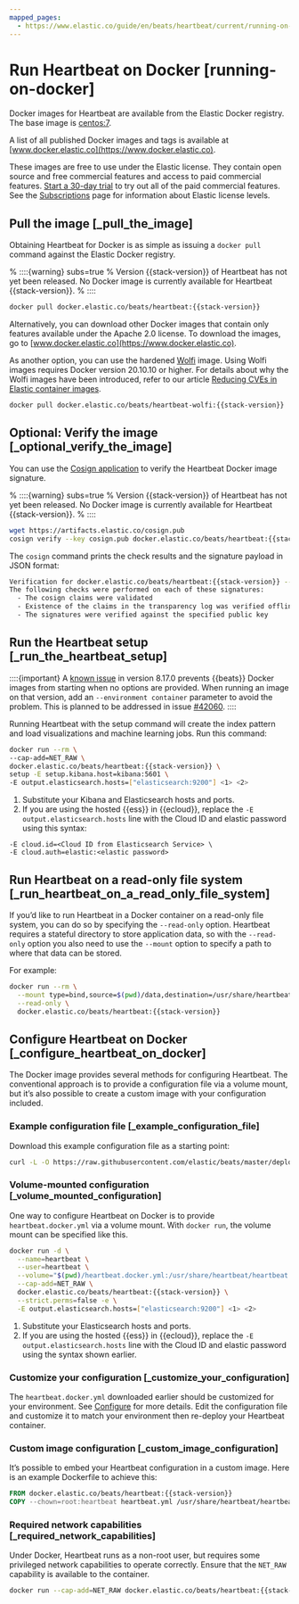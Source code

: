 ```yaml
---
mapped_pages:
  - https://www.elastic.co/guide/en/beats/heartbeat/current/running-on-docker.html
---
```


# Run Heartbeat on Docker [running-on-docker]

Docker images for Heartbeat are available from the Elastic Docker registry. The base image is [centos:7](https://hub.docker.com/_/centos/).

A list of all published Docker images and tags is available at [www.docker.elastic.co](https://www.docker.elastic.co).

These images are free to use under the Elastic license. They contain open source and free commercial features and access to paid commercial features. [Start a 30-day trial](docs-content://deploy-manage/license/manage-your-license-in-self-managed-cluster.md) to try out all of the paid commercial features. See the [Subscriptions](https://www.elastic.co/subscriptions) page for information about Elastic license levels.

## Pull the image [_pull_the_image]

Obtaining Heartbeat for Docker is as simple as issuing a `docker pull` command against the Elastic Docker registry.

% ::::{warning} subs=true
% Version {{stack-version}} of Heartbeat has not yet been released. No Docker image is currently available for Heartbeat {{stack-version}}.
% ::::


```sh subs=true
docker pull docker.elastic.co/beats/heartbeat:{{stack-version}}
```

Alternatively, you can download other Docker images that contain only features available under the Apache 2.0 license. To download the images, go to [www.docker.elastic.co](https://www.docker.elastic.co).

As another option, you can use the hardened [Wolfi](https://wolfi.dev/) image. Using Wolfi images requires Docker version 20.10.10 or higher. For details about why the Wolfi images have been introduced, refer to our article [Reducing CVEs in Elastic container images](https://www.elastic.co/blog/reducing-cves-in-elastic-container-images).

```bash subs=true
docker pull docker.elastic.co/beats/heartbeat-wolfi:{{stack-version}}
```


## Optional: Verify the image [_optional_verify_the_image]

You can use the [Cosign application](https://docs.sigstore.dev/cosign/installation/) to verify the Heartbeat Docker image signature.

% ::::{warning} subs=true
% Version {{stack-version}} of Heartbeat has not yet been released. No Docker image is currently available for Heartbeat {{stack-version}}.
% ::::


```sh subs=true
wget https://artifacts.elastic.co/cosign.pub
cosign verify --key cosign.pub docker.elastic.co/beats/heartbeat:{{stack-version}}
```

The `cosign` command prints the check results and the signature payload in JSON format:

```sh subs=true
Verification for docker.elastic.co/beats/heartbeat:{{stack-version}} --
The following checks were performed on each of these signatures:
  - The cosign claims were validated
  - Existence of the claims in the transparency log was verified offline
  - The signatures were verified against the specified public key
```


## Run the Heartbeat setup [_run_the_heartbeat_setup]

::::{important}
A [known issue](https://github.com/elastic/beats/issues/42038) in version 8.17.0 prevents {{beats}} Docker images from starting when no options are provided. When running an image on that version, add an `--environment container` parameter to avoid the problem. This is planned to be addressed in issue [#42060](https://github.com/elastic/beats/pull/42060).
::::


Running Heartbeat with the setup command will create the index pattern and load visualizations and machine learning jobs.  Run this command:

```sh subs=true
docker run --rm \
--cap-add=NET_RAW \
docker.elastic.co/beats/heartbeat:{{stack-version}} \
setup -E setup.kibana.host=kibana:5601 \
-E output.elasticsearch.hosts=["elasticsearch:9200"] <1> <2>
```

1. Substitute your Kibana and Elasticsearch hosts and ports.
2. If you are using the hosted {{ess}} in {{ecloud}}, replace the `-E output.elasticsearch.hosts` line with the Cloud ID and elastic password using this syntax:


```shell
-E cloud.id=<Cloud ID from Elasticsearch Service> \
-E cloud.auth=elastic:<elastic password>
```


## Run Heartbeat on a read-only file system [_run_heartbeat_on_a_read_only_file_system]

If you’d like to run Heartbeat in a Docker container on a read-only file system, you can do so by specifying the `--read-only` option. Heartbeat requires a stateful directory to store application data, so with the `--read-only` option you also need to use the `--mount` option to specify a path to where that data can be stored.

For example:

```sh subs=true
docker run --rm \
  --mount type=bind,source=$(pwd)/data,destination=/usr/share/heartbeat/data \
  --read-only \
  docker.elastic.co/beats/heartbeat:{{stack-version}}
```


## Configure Heartbeat on Docker [_configure_heartbeat_on_docker]

The Docker image provides several methods for configuring Heartbeat. The conventional approach is to provide a configuration file via a volume mount, but it’s also possible to create a custom image with your configuration included.

### Example configuration file [_example_configuration_file]

Download this example configuration file as a starting point:

```sh
curl -L -O https://raw.githubusercontent.com/elastic/beats/master/deploy/docker/heartbeat.docker.yml
```


### Volume-mounted configuration [_volume_mounted_configuration]

One way to configure Heartbeat on Docker is to provide `heartbeat.docker.yml` via a volume mount. With `docker run`, the volume mount can be specified like this.

```sh subs=true
docker run -d \
  --name=heartbeat \
  --user=heartbeat \
  --volume="$(pwd)/heartbeat.docker.yml:/usr/share/heartbeat/heartbeat.yml:ro" \
  --cap-add=NET_RAW \
  docker.elastic.co/beats/heartbeat:{{stack-version}} \
  --strict.perms=false -e \
  -E output.elasticsearch.hosts=["elasticsearch:9200"] <1> <2>
```

1. Substitute your Elasticsearch hosts and ports.
2. If you are using the hosted {{ess}} in {{ecloud}}, replace the `-E output.elasticsearch.hosts` line with the Cloud ID and elastic password using the syntax shown earlier.



### Customize your configuration [_customize_your_configuration]

The `heartbeat.docker.yml` downloaded earlier should be customized for your environment. See [Configure](/reference/heartbeat/configuring-howto-heartbeat.md) for more details. Edit the configuration file and customize it to match your environment then re-deploy your Heartbeat container.


### Custom image configuration [_custom_image_configuration]

It’s possible to embed your Heartbeat configuration in a custom image. Here is an example Dockerfile to achieve this:

```dockerfile subs=true
FROM docker.elastic.co/beats/heartbeat:{{stack-version}}
COPY --chown=root:heartbeat heartbeat.yml /usr/share/heartbeat/heartbeat.yml
```


### Required network capabilities [_required_network_capabilities]

Under Docker, Heartbeat runs as a non-root user, but requires some privileged network capabilities to operate correctly. Ensure that the `NET_RAW` capability is available to the container.

```sh subs=true
docker run --cap-add=NET_RAW docker.elastic.co/beats/heartbeat:{{stack-version}}
```



